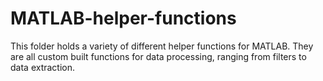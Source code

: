 # MATLAB-helper-functions

This folder holds a variety of different helper functions for MATLAB. They are all custom built functions for data processing, 
ranging from filters to data extraction. 
